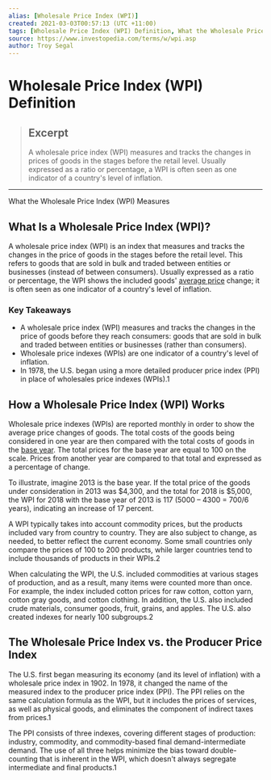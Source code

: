```yaml
---
alias: [Wholesale Price Index (WPI)]
created: 2021-03-03T00:57:13 (UTC +11:00)
tags: [Wholesale Price Index (WPI) Definition, What the Wholesale Price Index (WPI) Measures]
source: https://www.investopedia.com/terms/w/wpi.asp
author: Troy Segal
---
```


# Wholesale Price Index (WPI) Definition

> ## Excerpt
> A wholesale price index (WPI) measures and tracks the changes in prices of goods in the stages before the retail level. Usually expressed as a ratio or percentage, a WPI is often seen as one indicator of a country's level of inflation.

---

What the Wholesale Price Index (WPI) Measures
## What Is a Wholesale Price Index (WPI)?

A wholesale price index (WPI) is an index that measures and tracks the changes in the price of goods in the stages before the retail level. This refers to goods that are sold in bulk and traded between entities or businesses (instead of between consumers). Usually expressed as a ratio or percentage, the WPI shows the included goods' [average price](https://www.investopedia.com/terms/a/averageprice.asp) change; it is often seen as one indicator of a country's level of inflation.

### Key Takeaways

-   A wholesale price index (WPI) measures and tracks the changes in the price of goods before they reach consumers: goods that are sold in bulk and traded between entities or businesses (rather than consumers).
-   Wholesale price indexes (WPIs) are one indicator of a country's level of inflation.
-   In 1978, the U.S. began using a more detailed producer price index (PPI) in place of wholesales price indexes (WPIs).1

## How a Wholesale Price Index (WPI) Works

Wholesale price indexes (WPIs) are reported monthly in order to show the average price changes of goods. The total costs of the goods being considered in one year are then compared with the total costs of goods in the [base year](https://www.investopedia.com/terms/b/base-year.asp). The total prices for the base year are equal to 100 on the scale. Prices from another year are compared to that total and expressed as a percentage of change.

To illustrate, imagine 2013 is the base year. If the total price of the goods under consideration in 2013 was $4,300, and the total for 2018 is $5,000, the WPI for 2018 with the base year of 2013 is 117 (5000 – 4300 = 700/6 years), indicating an increase of 17 percent.

A WPI typically takes into account commodity prices, but the products included vary from country to country. They are also subject to change, as needed, to better reflect the current economy. Some small countries only compare the prices of 100 to 200 products, while larger countries tend to include thousands of products in their WPIs.2

When calculating the WPI, the U.S. included commodities at various stages of production, and as a result, many items were counted more than once. For example, the index included cotton prices for raw cotton, cotton yarn, cotton gray goods, and cotton clothing. In addition, the U.S. also included crude materials, consumer goods, fruit, grains, and apples. The U.S. also created indexes for nearly 100 subgroups.2

## The Wholesale Price Index vs. the Producer Price Index

The U.S. first began measuring its economy (and its level of inflation) with a wholesale price index in 1902. In 1978, it changed the name of the measured index to the producer price index (PPI). The PPI relies on the same calculation formula as the WPI, but it includes the prices of services, as well as physical goods, and eliminates the component of indirect taxes from prices.1

The PPI consists of three indexes, covering different stages of production: industry, commodity, and commodity-based final demand-intermediate demand. The use of all three helps minimize the bias toward double-counting that is inherent in the WPI, which doesn't always segregate intermediate and final products.1
